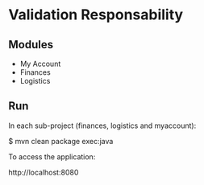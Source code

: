 Validation Responsability
=========================

Modules
-------

  - My Account
  - Finances
  - Logistics


Run
---

In each sub-project (finances, logistics and myaccount):

  $ mvn clean package exec:java

To access the application:
 
  http://localhost:8080
